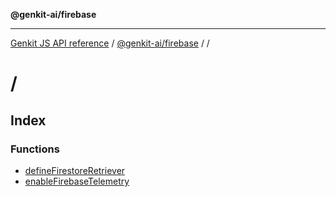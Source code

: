**@genkit-ai/firebase**

***

[Genkit JS API reference](../../README.md) / [@genkit-ai/firebase](README.md) / /

# /

## Index

### Functions

- [defineFirestoreRetriever](functions/defineFirestoreRetriever.md)
- [enableFirebaseTelemetry](functions/enableFirebaseTelemetry.md)
